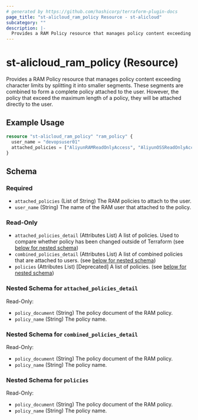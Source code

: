 ```yaml
---
# generated by https://github.com/hashicorp/terraform-plugin-docs
page_title: "st-alicloud_ram_policy Resource - st-alicloud"
subcategory: ""
description: |-
  Provides a RAM Policy resource that manages policy content exceeding character limits by splitting it into smaller segments. These segments are combined to form a complete policy attached to the user. However, the policy that exceed the maximum length of a policy, they will be attached directly to the user.
---
```


# st-alicloud_ram_policy (Resource)

Provides a RAM Policy resource that manages policy content exceeding character limits by splitting it into smaller segments. These segments are combined to form a complete policy attached to the user. However, the policy that exceed the maximum length of a policy, they will be attached directly to the user.

## Example Usage

```terraform
resource "st-alicloud_ram_policy" "ram_policy" {
  user_name = "devopsuser01"
  attached_policies = ["AliyunRAMReadOnlyAccess", "AliyunOSSReadOnlyAccess", "AliyunPubDNSReadOnlyAccess",]
}
```

<!-- schema generated by tfplugindocs -->
## Schema

### Required

- `attached_policies` (List of String) The RAM policies to attach to the user.
- `user_name` (String) The name of the RAM user that attached to the policy.

### Read-Only

- `attached_policies_detail` (Attributes List) A list of policies. Used to compare whether policy has been changed outside of Terraform (see [below for nested schema](#nestedatt--attached_policies_detail))
- `combined_policies_detail` (Attributes List) A list of combined policies that are attached to users. (see [below for nested schema](#nestedatt--combined_policies_detail))
- `policies` (Attributes List) [Deprecated] A list of policies. (see [below for nested schema](#nestedatt--policies))

<a id="nestedatt--attached_policies_detail"></a>
### Nested Schema for `attached_policies_detail`

Read-Only:

- `policy_document` (String) The policy document of the RAM policy.
- `policy_name` (String) The policy name.


<a id="nestedatt--combined_policies_detail"></a>
### Nested Schema for `combined_policies_detail`

Read-Only:

- `policy_document` (String) The policy document of the RAM policy.
- `policy_name` (String) The policy name.


<a id="nestedatt--policies"></a>
### Nested Schema for `policies`

Read-Only:

- `policy_document` (String) The policy document of the RAM policy.
- `policy_name` (String) The policy name.
